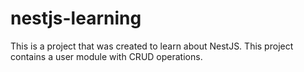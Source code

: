 # nestjs-learning
This is a project that was created to learn about NestJS. This project contains a user module with CRUD operations.
